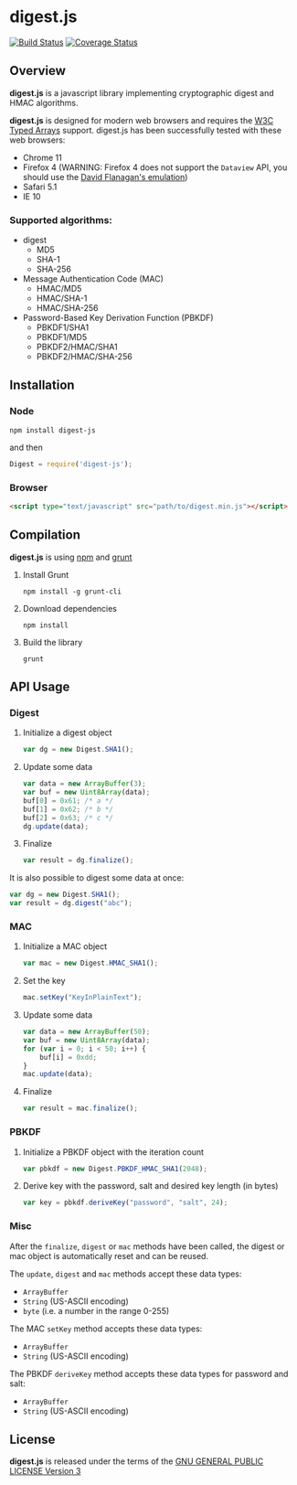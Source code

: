 digest.js
=========

[![Build Status](https://travis-ci.org/jcsirot/digest.js.svg?branch=master)](https://travis-ci.org/jcsirot/digest.js)
[![Coverage Status](https://coveralls.io/repos/jcsirot/digest.js/badge.png?branch=master)](https://coveralls.io/r/jcsirot/digest.js?branch=dev-0.2)

Overview
--------
**digest.js** is a javascript library implementing cryptographic digest and HMAC algorithms.

**digest.js** is designed for modern web browsers and requires the [W3C Typed Arrays](http://www.khronos.org/registry/typedarray/specs/latest/) support. digest.js has been successfully tested with these web browsers:

+ Chrome 11
+ Firefox 4 (WARNING: Firefox 4 does not support the `Dataview` API, you should use the [David Flanagan's emulation](https://github.com/davidflanagan/DataView.js))
+ Safari 5.1
+ IE 10

### Supported algorithms:

+ digest
  + MD5
  + SHA-1
  + SHA-256
+ Message Authentication Code (MAC)
  + HMAC/MD5
  + HMAC/SHA-1
  + HMAC/SHA-256
+ Password-Based Key Derivation Function (PBKDF)
  + PBKDF1/SHA1
  + PBKDF1/MD5
  + PBKDF2/HMAC/SHA1
  + PBKDF2/HMAC/SHA-256

Installation
------------

### Node

```shell
npm install digest-js
```
and then

```javascript
Digest = require('digest-js');
```

### Browser

```html
<script type="text/javascript" src="path/to/digest.min.js"></script>
```

Compilation
-----------

**digest.js** is using [npm](https://www.npmjs.org/) and [grunt](http://gruntjs.com/)

1. Install Grunt

    ```shell
    npm install -g grunt-cli
    ```

2. Download dependencies

    ```shell
    npm install
    ```

3. Build the library

    ```shell
    grunt
    ```

API Usage
---------

### Digest

1. Initialize a digest object

    ```javascript
    var dg = new Digest.SHA1();
    ```

2. Update some data

    ```javascript
    var data = new ArrayBuffer(3);
    var buf = new Uint8Array(data);
    buf[0] = 0x61; /* a */
    buf[1] = 0x62; /* b */
    buf[2] = 0x63; /* c */
    dg.update(data);
    ```

3. Finalize

    ```javascript
    var result = dg.finalize();
    ```

It is also possible to digest some data at once:

```javascript
var dg = new Digest.SHA1();
var result = dg.digest("abc");
```

### MAC

1. Initialize a MAC object

    ```javascript
    var mac = new Digest.HMAC_SHA1();
    ```

2. Set the key

    ```javascript
    mac.setKey("KeyInPlainText");
    ```

3. Update some data

    ```javascript
    var data = new ArrayBuffer(50);
    var buf = new Uint8Array(data);
    for (var i = 0; i < 50; i++) {
        buf[i] = 0xdd;
    }
    mac.update(data);
    ```

4. Finalize

    ```javascript
    var result = mac.finalize();
    ```

### PBKDF

1. Initialize a PBKDF object with the iteration count

    ```javascript
    var pbkdf = new Digest.PBKDF_HMAC_SHA1(2048);
    ```

2. Derive key with the password, salt and desired key length (in bytes)

    ```javascript
    var key = pbkdf.deriveKey("password", "salt", 24);
    ```


### Misc

After the `finalize`, `digest` or `mac` methods have been called, the digest or mac object is automatically reset and can be reused.

The `update`, `digest` and `mac` methods accept these data types:

+ `ArrayBuffer`
+ `String` (US-ASCII encoding)
+ `byte` (i.e. a number in the range 0-255)

The MAC `setKey` method accepts these data types:

+ `ArrayBuffer`
+ `String` (US-ASCII encoding)

The PBKDF `deriveKey` method accepts these data types for password and salt:

+ `ArrayBuffer`
+ `String` (US-ASCII encoding)


License
-------
**digest.js** is released under the terms of the [GNU GENERAL PUBLIC LICENSE Version 3](http://www.gnu.org/licenses/gpl.html)
